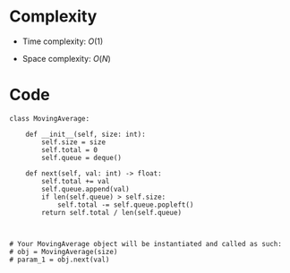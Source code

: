 # Complexity
- Time complexity:
    $O(1)$

- Space complexity:
    $O(N)$

# Code
```python3 []
class MovingAverage:

    def __init__(self, size: int):
        self.size = size
        self.total = 0
        self.queue = deque()

    def next(self, val: int) -> float:
        self.total += val
        self.queue.append(val)
        if len(self.queue) > self.size:
            self.total -= self.queue.popleft()
        return self.total / len(self.queue)
        


# Your MovingAverage object will be instantiated and called as such:
# obj = MovingAverage(size)
# param_1 = obj.next(val)
```